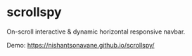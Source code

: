 # scrollspy
On-scroll interactive &amp; dynamic horizontal responsive navbar.

Demo:
https://nishantsonavane.github.io/scrollspy/


